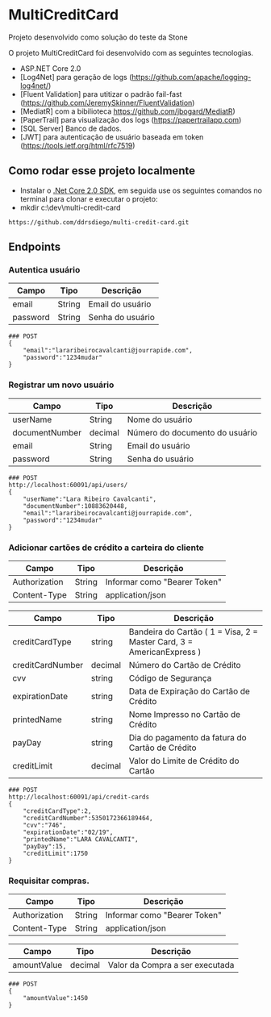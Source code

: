 # MultiCreditCard

Projeto desenvolvido como solução do teste da Stone

O projeto MultiCreditCard foi desenvolvido com as seguintes tecnologias.

* ASP.NET Core 2.0
* [Log4Net] para geração de logs (https://github.com/apache/logging-log4net/)
* [Fluent Validation] para utitizar o padrão fail-fast (https://github.com/JeremySkinner/FluentValidation)
* [MediatR] com a bibilioteca https://github.com/jbogard/MediatR)
* [PaperTrail] para visualização dos logs (https://papertrailapp.com) 
* [SQL Server] Banco de dados.
* [JWT] para autenticação de usuário baseada em token (https://tools.ietf.org/html/rfc7519)


## Como rodar esse projeto localmente

* Instalar o [.Net Core 2.0 SDK](https://www.microsoft.com/net/download/core), em seguida use os seguintes comandos no terminal para clonar e executar o projeto:
* mkdir c:\dev\multi-credit-card

```
https://github.com/ddrsdiego/multi-credit-card.git
```

## Endpoints

### Autentica usuário
| Campo     | Tipo     |Descrição
| --------- | -------- |------------- |
| email     | String   | Email do usuário
| password  | String   | Senha do usuário

```
### POST
{
	"email":"lararibeirocavalcanti@jourrapide.com",
	"password":"1234mudar"
}
```

### Registrar um novo usuário
| Campo           | Tipo          |Descrição
| -------------   | ------------- |------------- |
| userName        | String        | Nome do usuário
| documentNumber  | decimal       | Número do documento do usuário
| email           | String        | Email do usuário
| password        | String        | Senha do usuário

```
### POST
http://localhost:60091/api/users/
{
	"userName":"Lara Ribeiro Cavalcanti",
	"documentNumber":10883620448,
	"email":"lararibeirocavalcanti@jourrapide.com",
	"password":"1234mudar"
}
```

### Adicionar cartões de crédito a carteira do cliente

| Campo          | Tipo   |Descrição
| -------------  | ------ |------------- |
| Authorization  | String |Informar como "Bearer Token"
| Content-Type   | String |application/json

| Campo            | Tipo     |Descrição
| -------------    | ---------|------------- |
| creditCardType   | string   | Bandeira do Cartão ( 1 = Visa, 2 = Master Card, 3 = AmericanExpress )
| creditCardNumber | decimal  | Número do Cartão de Crédito
| cvv              | string   | Código de Segurança
| expirationDate   | string   | Data de Expiração do Cartão de Crédito
| printedName      | string   | Nome Impresso no Cartão de Crédito
| payDay           | string   | Dia do pagamento da fatura do Cartão de Crédito
| creditLimit      | decimal  | Valor do Limite de Crédito do Cartão

```
### POST
http://localhost:60091/api/credit-cards
{
	"creditCardType":2,
	"creditCardNumber":5350172366189464,
	"cvv":"746",	
	"expirationDate":"02/19",	
	"printedName":"LARA CAVALCANTI",
	"payDay":15,
	"creditLimit":1750
}
```
### Requisitar compras.

| Campo          | Tipo   |Descrição
| -------------  | ------ |------------- |
| Authorization  | String |Informar como "Bearer Token"
| Content-Type   | String |application/json

| Campo            | Tipo     |Descrição
| -------------    | ---------|------------- |
| amountValue      | decimal  | Valor da Compra a ser executada

```
### POST
{
	"amountValue":1450
}
```